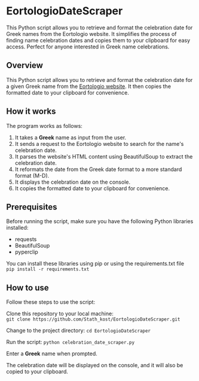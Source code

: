 # EortologioDateScraper

This Python script allows you to retrieve and format the celebration date for Greek names from the Eortologio website. It simplifies the process of finding name celebration dates and copies them to your clipboard for easy access. Perfect for anyone interested in Greek name celebrations.

## Overview

This Python script allows you to retrieve and format the celebration date for a given Greek name from the [Eortologio website](https://www.eortologio.net/). It then copies the formatted date to your clipboard for convenience.

## How it works

The program works as follows:

1. It takes a **Greek** name as input from the user.
2. It sends a request to the Eortologio website to search for the name's celebration date.
3. It parses the website's HTML content using BeautifulSoup to extract the celebration date.
4. It reformats the date from the Greek date format to a more standard format (M-D).
5. It displays the celebration date on the console.
6. It copies the formatted date to your clipboard for convenience.

## Prerequisites

Before running the script, make sure you have the following Python libraries installed:

- requests
- BeautifulSoup
- pyperclip

You can install these libraries using pip or using the requirements.txt file   
```pip install -r requirements.txt```

## How to use 

Follow these steps to use the script:

Clone this repository to your local machine:   
```git clone https://github.com/Stath_kost/EortologioDateScraper.git```

Change to the project directory: ```cd EortologioDateScraper```

Run the script: ```python celebration_date_scraper.py```

Enter a **Greek** name when prompted.

The celebration date will be displayed on the console, and it will also be copied to your clipboard.
